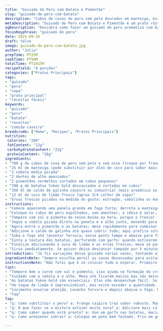 ```yaml
---
title: "Guisado de Peru com Batata e Pimentão"
slug: "guisado-de-peru-com-batata"
description: "Cubos de coxas de peru sem pele dourados em manteiga, misturados com cebola, alho e pimentões, cozidos junto com batatas Yukon Gold em caldo aromatizado. Um prato rústico, com toque de ervas frescas e acidez sutil do limão que corta a untuosidade. Sem glúten, ovos, lactose ou nozes, ideal pra quem quer algo reconfortante e nutritivo, com textura firme das batatas e sabor marcante da carne de peru."
metaDescription: "Guisado de Peru com Batata e Pimentão é um prato rústico e saboroso, perfeito para um jantar nutritivo."
ogDescription: "Descubra como fazer um guisado de peru aromático com batatas que vai aquecer seu coração."
focusKeyphrase: "guisado de peru"
date: 2025-09-26
draft: false
image: guisado-de-peru-com-batata.jpg
author: "Julia"
prepTime: PT25M
cookTime: PT50M
totalTime: PT1H15M
recipeYield: "4 porções"
categories: ["Pratos Principais"]
tags:
- "guisado"
- "peru"
- "sopa"
- "prato principal"
- "receitas fáceis"
keywords:
- "guisado"
- "peru"
- "batata"
- "receitas"
- "comida caseira"
breadcrumb: ["Home", "Recipes", "Pratos Principais"]
nutrition: 
 calories: "280"
 fatContent: "12g"
 carbohydrateContent: "22g"
 proteinContent: "28g"
ingredients:
- "700 g de cubos de coxa de peru sem pele e sem osso (troque por frango caipira para mudar sabor e textura)"
- "25 ml de manteiga (pode substituir por óleo de coco para sabor mais leve)"
- "1 cebola média picada"
- "2 dentes de alho amassados"
- "2 pimentões vermelhos cortados em cubos pequenos"
- "700 g de batatas Yukon Gold descascadas e cortadas em cubos"
- "350 ml de caldo de galinha caseiro ou industrial (mais aromático se feito em casa)"
- "12 ml de suco de limão fresco (aprox 3/4 colher de sopa)"
- "Ervas frescas picadas na medida do gosto: estragão, cebolinha ou manjericão (preferi trocar o basilic por manjericão aqui para combinar com nosso paladar)"
instructions:
- "Comece aquecendo uma panela grande em fogo forte; derreta a manteiga formando aquela espuma brilhante já com cheiro tostado, sinal que tá pronta para a carne."
- "Coloque os cubos de peru espalhados, sem amontoar; a ideia é selar, formando aquela crosta dourada, sem suar. Mexa só se precisar, espere poucos minutos até ganhar cor; isso prende sucos."
- "Tempere com sal e pimenta-do-reino moída na hora, porque o frescor faz diferença; além do sabor, ajuda a formar a crosta."
- "Jogue a cebola picada direto na panela e o alho junto, mexendo para refogar por uns 3 minutos até amolecer, mas não deixe dourar demais para não amargar."
- "Agora entra o pimentão e as batatas; mexa rapidamente para combinar sabores por uns 3 minutos, observe a textura começando a dar aquela leve maciez nas bordas, mas ainda firme no centro."
- "Adicione o caldo de galinha até quase cobrir tudo; aqui prefiro colocar menos líquido e completar depois se precisar, assim não corre risco de virar sopa."
- "Suba o fogo até levantar fervura; nesse ponto tampe e abaixe para fogo baixo, deixando o guisado cozinhar por volta de 35 minutos. Não precisa mexer muito, só de vez em quando para evitar que as batatas grudem no fundo."
- "Sinta a textura das batatas, perfurando com garfo: quando estiverem macias por dentro, carne cozida e bem suculenta, é hora de desligar. O aroma deve estar encorpado, com notas do limão misturadas às ervas."
- "Finalize adicionando o suco de limão e as ervas frescas; mexa só para incorporar e corrija sal e pimenta se necessário. O frescor das ervas contrasta com o sabor robusto do guisado."
- "Sirva imediatamente. Se quiser deixa descansar tampado por 5 minutos, os sabores se assentam melhor."
introduction: "Já fiz variações desse guisado várias vezes, tentando ajustar textura e sabor para a família. O truque está em dourar bem a carne, isso garante mordida e evita aquele gosto 'cozido demais'. Batatas Yukon Gold fazem toda diferença, bem firmes, porque desmancham menos e dão estrutura ao prato. Trocar o basilic comum pelo manjericão traz um frescor que combina mais com nossa cozinha tropical. Gosto de controlar o ponto pelo cheiro e pela textura, nunca só no tempo, isso evita que o prato fique aguado ou com legumes desmanchados. Um caldo caseiro ajuda muito no sabor, mas entendo a pressa, caldo pronto funciona – escolha um de qualidade para não prejudicar o prato."
ingredientsNote: "Sempre escolha pernil ou coxas desossadas para evitar dificuldade ao cortar os cubos e garantir suculência. Pode trocar o peru por frango caipira para um sabor mais robusto, ou usar óleo de coco no lugar da manteiga, deixando mais leve e com um toque diferente. Prefira batatas Yukon Gold, porque têm boa textura e ficam firmes após cozinhar, diferente de batatas comuns que podem desmanchar. O caldo pode ser caseiro, que leva mais tempo mas intensifica o sabor, ou industrial, que acelera o processo. O limão é essencial para equilibrar a gordura e trazer frescor, uso aproximadamente uma colher de sopa para não deixar o prato ácido demais. No lugar estragão ou cebolinha, às vezes uso manjericão para dar um toque brasileiro e sabor mais adocicado."
instructionsNote: "Não falei que é só colocar tudo e esperar. Primeiro é fundamental selar o peru na manteiga quente para que crie camadas de sabor. Evite misturar demais enquanto a carne está dourando, para formar uma crosta bonita sem suar. Depois que juntar cebola e alho, refogue até ficar translúcido, cheire: o aroma deve ficar adocicado e leve, cuidado para não queimar o alho. Pimentões e batatas entram para cozinhar juntos, mexa só para distribuir. No cozimento com o caldo, levante uma fervura rápida e abaixe o fogo para evitar que o líquido evapore demais ou queime no fundo. Usar tampa é segredo para manter vapor e cozinhar por igual. Sempre prove antes de desligar, mexendo com um garfo para sentir a maciez das batatas; nunca confie só no relógio. Por fim, o toque do limão e ervas frescas deve ser delicado e aromático, mexa levemente para manter o sabor vibrante e evitar que perca nas primeiras colheres."
tips:
- "Tempere bem a carne com sal e pimenta; isso ajuda na formação da crosta. A crosta, ah! É tudo. Mantenha pedaços de peru afastados na panela. Se amontoar, vai soltar sucos."
- "Cuidado com a cebola e o alho. Mexa até ficarem macios mas não deixe dourar demais, amargo não combina. Sinta o aroma adocicado que sobe. Isso é magia na cozinha."
- "As batatas Yukon Gold são essenciais. Elas não desmancham fácil. Se usar outra, escolha firme. Preparar caldo caseiro é ótimo, mas se estiver na correria, use industrial. Escolha um bom."
- "Um toque de limão é imprescindível, mas evite exceder a quantidade. Uma colher e meia dá frescor sem ser ácido demais. Isso faz diferença no sabor final, confia."
- "Cozimento envolve atenção. Levante fervura e depois abaixe o fogo. Uma tampa mantém vapor, ajuda a cozinhar por igual. Mexa só de vez em quando. Mais cuidado, menos mexer."
- "faq"
faq:
- "q: Como substituir o peru? a: Frango caipira traz sabor robusto. Manteiga pode ser por óleo de coco, sabor bem leve. Isso muda a experiência, vale a pena."
- "q: O que fazer se a mistura estiver muito seca? a: Adicione mais caldo aos poucos. Não jogue tudo de uma vez. É melhor ir ajustando de acordo com o que você observa na panela."
- "q: Como saber quando está pronto? a: Use um garfo nas batatas, macias são sinal. Mas a carne deve estar suculenta também. Olhos e nariz são bons indicadores."
- "q: Como armazenar sobras? a: Coloque em pote bem fechado. Frio em geladeira 3 dias. Para longa duração, congele. Balançar sabor depois é certo, aqueça devagar."

---
```

